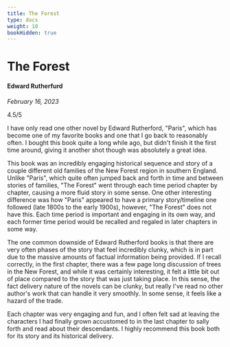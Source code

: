 ```yaml
---
title: The Forest
type: docs
weight: 10
bookHidden: true
---
```


# The Forest

#### Edward Rutherfurd

*February 16, 2023*  

4.5/5  

I have only read one other novel by Edward Rutherford, "Paris", which has become one of my favorite books 
and one that I go back to reasonably often. I bought this book quite a long while ago, but didn't finish 
it the first time around, giving it another shot though was absolutely a great idea.  

This book was an incredibly engaging historical sequence and story of a couple different old families of the 
New Forest region in southern England. Unlike "Paris", which quite often jumped back and forth in time and 
between stories of families, "The Forest" went through each time period chapter by chapter, causing a more 
fluid story in some sense. One other interesting difference was how "Paris" appeared to have a primary 
story/timeline one followed (late 1800s to the early 1900s), however, "The Forest" does not have this. Each 
time period is important and engaging in its own way, and each former time period would be recalled and regaled 
in later chapters in some way.  

The one common downside of Edward Rutherford books is that there are very often phases of the story that 
feel incredibly clunky, which is in part due to the massive amounts of factual information being provided. 
If I recall correctly, in the first chapter, there was a few page long discussion of trees in the New Forest, 
and while it was certainly interesting, it felt a little bit out of place compared to the story that was just 
taking place. In this sense, the fact delivery nature of the novels can be clunky, but really I've read no 
other author's work that can handle it very smoothly. In some sense, it feels like a hazard of the trade.  

Each chapter was very engaging and fun, and I often felt sad at leaving the characters I had finally grown 
accustomed to in the last chapter to sally forth and read about their descendants. I highly recommend this 
book both for its story and its historical delivery.  
